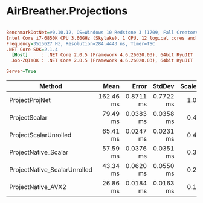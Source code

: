 # AirBreather.Projections

``` ini

BenchmarkDotNet=v0.10.12, OS=Windows 10 Redstone 3 [1709, Fall Creators Update] (10.0.16299.192)
Intel Core i7-6850K CPU 3.60GHz (Skylake), 1 CPU, 12 logical cores and 6 physical cores
Frequency=3515627 Hz, Resolution=284.4443 ns, Timer=TSC
.NET Core SDK=2.1.4
  [Host]     : .NET Core 2.0.5 (Framework 4.6.26020.03), 64bit RyuJIT
  Job-ZQIYOK : .NET Core 2.0.5 (Framework 4.6.26020.03), 64bit RyuJIT

Server=True  

```
|                       Method |      Mean |     Error |    StdDev | Scaled |
|----------------------------- |----------:|----------:|----------:|-------:|
|               ProjectProjNet | 162.46 ms | 0.8711 ms | 0.7722 ms |   1.00 |
|                ProjectScalar |  79.49 ms | 0.0383 ms | 0.0358 ms |   0.49 |
|        ProjectScalarUnrolled |  65.41 ms | 0.0247 ms | 0.0231 ms |   0.40 |
|         ProjectNative_Scalar |  57.59 ms | 0.0376 ms | 0.0351 ms |   0.35 |
| ProjectNative_ScalarUnrolled |  43.34 ms | 0.0620 ms | 0.0550 ms |   0.27 |
|           ProjectNative_AVX2 |  26.86 ms | 0.0184 ms | 0.0163 ms |   0.17 |
